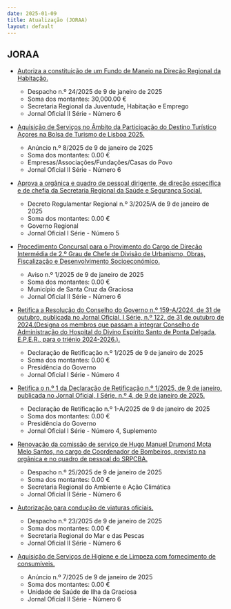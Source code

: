 ```yaml
---
date: 2025-01-09
title: Atualização (JORAA)
layout: default
---
```

## JORAA

* [Autoriza a constituição de um Fundo de Maneio na Direção Regional da Habitação.](https://jo.azores.gov.pt/#/ato/46b2c749-bbc6-4355-8f5f-7b56846fb6bb)
  * Despacho n.º 24/2025 de 9 de janeiro de 2025
  * Soma dos montantes: 30,000.00 €
  * Secretaria Regional da Juventude, Habitação e Emprego
  * Jornal Oficial II Série - Número 6

* [Aquisição de Serviços no Âmbito da Participação do Destino Turístico Açores na Bolsa de Turismo de Lisboa 2025.](https://jo.azores.gov.pt/#/ato/1cf55db2-cccf-401c-a60a-9234b939c8ce)
  * Anúncio n.º 8/2025 de 9 de janeiro de 2025
  * Soma dos montantes: 0.00 €
  * Empresas/Associações/Fundações/Casas do Povo
  * Jornal Oficial II Série - Número 6

* [Aprova a orgânica e quadro de pessoal dirigente, de direção específica e de chefia da Secretaria Regional da Saúde e Segurança Social.](https://jo.azores.gov.pt/#/ato/5de30f00-2da4-4b2a-b6a0-e1d7ec212f90)
  * Decreto Regulamentar Regional n.º 3/2025/A de 9 de janeiro de 2025
  * Soma dos montantes: 0.00 €
  * Governo Regional
  * Jornal Oficial I Série - Número 5

* [Procedimento Concursal para o Provimento do Cargo de Direção Intermédia de 2.º Grau de Chefe de Divisão de Urbanismo, Obras, Fiscalização e Desenvolvimento Socioeconómico.](https://jo.azores.gov.pt/#/ato/4d05e63f-8e2f-4ad4-a635-f9f9c9607e80)
  * Aviso n.º 1/2025 de 9 de janeiro de 2025
  * Soma dos montantes: 0.00 €
  * Município de Santa Cruz da Graciosa
  * Jornal Oficial II Série - Número 6

* [Retifica a Resolução do Conselho do Governo n.º 159-A/2024, de 31 de outubro, publicada no Jornal Oficial, I Série, n.º 122, de 31 de outubro de 2024.(Designa os membros que passam a integrar Conselho de Administração do Hospital do Divino Espírito Santo de Ponta Delgada, E.P.E.R., para o triénio 2024-2026.).](https://jo.azores.gov.pt/#/ato/8555a88f-f426-4b06-adfd-54c5b49544f6)
  * Declaração de Retificação n.º 1/2025 de 9 de janeiro de 2025
  * Soma dos montantes: 0.00 €
  * Presidência do Governo
  * Jornal Oficial I Série - Número 4

* [Retifica o n.º 1 da Declaração de Retificação n.º 1/2025, de 9 de janeiro, publicada no Jornal Oficial, I Série, n.º 4, de 9 de janeiro de 2025.](https://jo.azores.gov.pt/#/ato/cf8f7ee2-0b04-423b-99a7-a7f48620398a)
  * Declaração de Retificação n.º 1-A/2025 de 9 de janeiro de 2025
  * Soma dos montantes: 0.00 €
  * Presidência do Governo
  * Jornal Oficial I Série - Número 4, Suplemento

* [Renovação da comissão de serviço de Hugo Manuel Drumond Mota Melo Santos, no cargo de Coordenador de Bombeiros, previsto na orgânica e no quadro de pessoal do SRPCBA.](https://jo.azores.gov.pt/#/ato/c1da1b12-bb9c-453d-899d-075007f05624)
  * Despacho n.º 25/2025 de 9 de janeiro de 2025
  * Soma dos montantes: 0.00 €
  * Secretaria Regional do Ambiente e Ação Climática
  * Jornal Oficial II Série - Número 6

* [Autorização para condução de viaturas oficiais.](https://jo.azores.gov.pt/#/ato/f7060057-deca-49e7-b289-12b2d883c246)
  * Despacho n.º 23/2025 de 9 de janeiro de 2025
  * Soma dos montantes: 0.00 €
  * Secretaria Regional do Mar e das Pescas
  * Jornal Oficial II Série - Número 6

* [Aquisição de Serviços de Higiene e de Limpeza com fornecimento de consumíveis.](https://jo.azores.gov.pt/#/ato/8963c48d-aec0-4497-bd02-14240de3652b)
  * Anúncio n.º 7/2025 de 9 de janeiro de 2025
  * Soma dos montantes: 0.00 €
  * Unidade de Saúde de Ilha da Graciosa
  * Jornal Oficial II Série - Número 6
